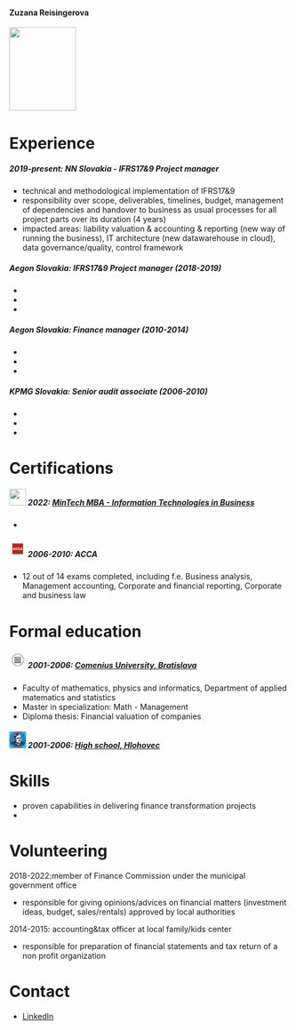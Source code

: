 <h4> Zuzana Reisingerova </h4>

<img src="https://user-images.githubusercontent.com/122103898/211145768-6a50ff48-becf-46a1-ba51-aaefd9686530.jpg" width="120" height="150">

# Experience

<h5> 2019-present: NN Slovakia - IFRS17&9 Project manager </h5>
 <ul>
  <li> technical and methodological implementation of IFRS17&9 </li>
  <li> responsibility over scope, deliverables, timelines, budget, management of dependencies and handover to business as usual processes for all project parts over its duration (4 years) </li>
  <li> impacted areas: liability valuation & accounting & reporting (new way of running the business), IT architecture (new datawarehouse in cloud), data governance/quality, control framework </li>
</ul>
  
<h5> Aegon Slovakia: IFRS17&9 Project manager (2018-2019) </h5> 
 <ul>
  <li>  </li>
  <li>  </li>
  <li>  </li>
</ul>

<h5> Aegon Slovakia: Finance manager (2010-2014) </h5> 
 <ul>
  <li>  </li>
  <li>  </li>
  <li>  </li>
</ul>

<h5> KPMG Slovakia: Senior audit associate (2006-2010) </h5> 
 <ul>
  <li>  </li>
  <li>  </li>
  <li>  </li>
</ul>

# Certifications

<h5> <img src="https://media.licdn.com/dms/image/C4D0BAQFzxNiJ3haXkg/company-logo_200_200/0/1589833679967?e=1681344000&v=beta&t=GhpPBLRNJCElRTkVehi_Ql9KJShxVxItM6wvRoit0F8" width="30" height="30"> 
 2022: <a href="https://github.com/zreisingerova/zreisingerova.github.io/blob/966262fff31d76efd1eb81f2521990bec7b31685/Reisingerova_MiniTechMBA_EN%20certificate.pdf">MinTech MBA - Information Technologies in Business </a> 
</h5>
 
 <ul>
  <li>  </li> 
</ul>

<h5> <img src="https://github.com/zreisingerova/zreisingerova.github.io/blob/f7641f0decb6c7878453831e36e447349ee72329/ACCA%20logo.jpeg" width="30" height="30"> 2006-2010: ACCA </h5>
 <ul>
  <li> 12 out of 14 exams completed, including f.e. Business analysis, Management accounting, Corporate and financial reporting, Corporate and business law </li> 
</ul>

# Formal education 

<h5> <img src="https://github.com/zreisingerova/zreisingerova.github.io/blob/6f571d99c18b726683196767ca80ef49b72ef407/UK%20logo.jpeg" width="30" height="30"> 
 2001-2006: <a href="https://fmph.uniba.sk/en/departments/department-of-applied-mathematics-and-statistics/">Comenius University, Bratislava</a>  
</h5>

* Faculty of mathematics, physics and informatics, Department of applied matematics and statistics 
* Master in specialization: Math - Management 
* Diploma thesis: Financial valuation of companies 

<h5> <img src="https://github.com/zreisingerova/zreisingerova.github.io/blob/3e07354e2af309157302f3004e24cbcb87e1d812/gymnazium%20logo.jpeg" width="30" height="30"> 
 2001-2006: <a href="https://gymhc.edupage.org/contact/">High school, Hlohovec</a> </h5>

# Skills
* proven capabilities in delivering finance transformation projects 
*

# Volunteering

2018-2022:member of Finance Commission under the municipal government office
* responsible for giving opinions/advices on financial matters (investment ideas, budget, sales/rentals) approved by local authorities 

2014-2015: accounting&tax officer at local family/kids center
* responsible for preparation of financial statements and tax return of a non profit organization

# Contact
* <a href="https://www.linkedin.com/in/zuzana-reisingerova-388977152/">LinkedIn</a>
